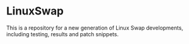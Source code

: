 # LinuxSwap
This is a repository for a new generation of Linux Swap developments, including testing, results and patch snippets.
